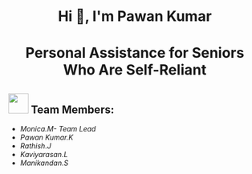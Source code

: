 <h1 align="center">Hi 👋, I'm Pawan Kumar</h1>


<h1 align="center">Personal Assistance for Seniors Who Are Self-Reliant</h1>

<h2><img src="https://raw.githubusercontent.com/Tarikul-Islam-Anik/Animated-Fluent-Emojis/master/Emojis/People%20with%20professions/Man%20Technologist%20Light%20Skin%20Tone.png" width="40px"> Team Members: </h2> 
<ul><i>
  <li> Monica.M- Team Lead </li>
  <li> Pawan Kumar.K </li>
  <li> Rathish.J </li>
  <li> Kaviyarasan.L </li>
  <li> Manikandan.S </li>
  </i>
  </ul>
